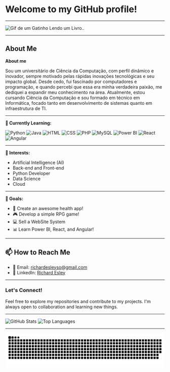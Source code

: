 # Welcome to my GitHub profile!

---

![Gif de um Gatinho Lendo um Livro..](https://media.giphy.com/media/LkjlH3rVETgsg/giphy.gif)

---

## About Me

**About me**

Sou um universitário de Ciência da Computação, com perfil dinâmico e inovador, sempre motivado pelas rápidas inovações tecnológicas e seu impacto global. Desde cedo, fui fascinado por computadores e programação, e quando percebi que essa era minha verdadeira paixão, me dediquei a expandir meu conhecimento na área. Atualmente, estou cursando Ciência da Computação e sou formado em técnico em Informática, focado tanto em desenvolvimento de sistemas quanto em infraestrutura de TI.

---
  
**🌱 Currently Learning:** 

![Python](https://img.shields.io/badge/Python-3776AB?style=for-the-badge&logo=python&logoColor=white) 
![Java](https://img.shields.io/badge/Java-ED8B00?style=for-the-badge&logo=java&logoColor=white)
![HTML](https://img.shields.io/badge/HTML-E34F26?style=for-the-badge&logo=html5&logoColor=white) 
![CSS](https://img.shields.io/badge/CSS-1572B6?style=for-the-badge&logo=css3&logoColor=white)
![PHP](https://img.shields.io/badge/PHP-777BB4?style=for-the-badge&logo=php&logoColor=white)
![MySQL](https://img.shields.io/badge/MySQL-4479A1?style=for-the-badge&logo=mysql&logoColor=white)
![Power BI](https://img.shields.io/badge/PowerBI-F2C811?style=for-the-badge&logo=powerbi&logoColor=black)
![React](https://img.shields.io/badge/React-61DAFB?style=for-the-badge&logo=react&logoColor=black)
![Angular](https://img.shields.io/badge/Angular-DD0031?style=for-the-badge&logo=angular&logoColor=white)

---

**👀 Interests:** 
  - Artificial Intelligence (AI)
  - Back-end and Front-end
  - Python Developer
  - Data Science
  - Cloud

---

**🎯 Goals:** 
  - 🚀 Create an awesome health app!  
  - 🎮 Develop a simple RPG game!
  - 💻 Sell a WebSite System  
  - 📊 Learn Power BI, React, and Angular!

---

## 📫 How to Reach Me

- 📧 Email: [richardesleyso@gmail.com](mailto:richardesleyso@gmail.com)
- 💼 LinkedIn: [Richard Esley](https://www.linkedin.com/in/richardesley)

---

### Let's Connect!

Feel free to explore my repositories and contribute to my projects. 
I'm always open to collaboration and learning new things.

---

![GitHub Stats](https://github-readme-stats.vercel.app/api?username=RDEsley&show_icons=true&theme=radical)
![Top Languages](https://github-readme-stats.vercel.app/api/top-langs/?username=RDEsley&layout=compact&theme=radical)

---

<picture align="center">
  <source media="(prefers-color-scheme: dark)" srcset="https://raw.githubusercontent.com/RDEsley/RDEsley/output/github-contribution-grid-snake-dark.svg">
  <source media="(prefers-color-scheme: light)" srcset="https://raw.githubusercontent.com/RDEsley/RDEsley/output/github-contribution-grid-snake-dark.svg">
  <img align="center" alt="github contribution grid snake animation" src="https://raw.githubusercontent.com/RDEsley/RDEsley/output/github-contribution-grid-snake.svg">
</picture>
